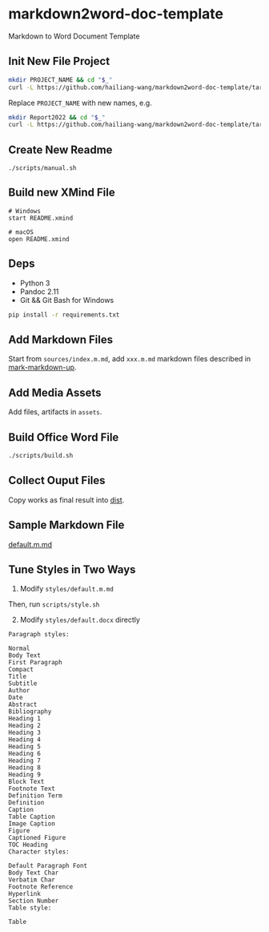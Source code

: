 # markdown2word-doc-template

Markdown to Word Document Template

## Init New File Project

```bash
mkdir PROJECT_NAME && cd "$_"
curl -L https://github.com/hailiang-wang/markdown2word-doc-template/tarball/master | tar xz --strip-components=1
```

Replace `PROJECT_NAME` with new names, e.g.

```bash
mkdir Report2022 && cd "$_"
curl -L https://github.com/hailiang-wang/markdown2word-doc-template/tarball/master | tar xz --strip-components=1
```

## Create New Readme

```
./scripts/manual.sh
```

## Build new XMind File

```
# Windows
start README.xmind

# macOS
open README.xmind
```

## Deps

* Python 3
* Pandoc 2.11
* Git && Git Bash for Windows

```bash
pip install -r requirements.txt
```

## Add Markdown Files

Start from `sources/index.m.md`, add `xxx.m.md` markdown files described in [mark-markdown-up](https://github.com/hailiang-wang/mark-markdown-up).

## Add Media Assets

Add files, artifacts in `assets`.

## Build Office Word File

```bash
./scripts/build.sh
```

## Collect Ouput Files

Copy works as final result into [dist](./dist/).

## Sample Markdown File

[default.m.md](./styles/default.m.md)

## Tune Styles in Two Ways

1. Modify `styles/default.m.md`

Then, run `scripts/style.sh`

2. Modify `styles/default.docx` directly

```
Paragraph styles:

Normal
Body Text
First Paragraph
Compact
Title
Subtitle
Author
Date
Abstract
Bibliography
Heading 1
Heading 2
Heading 3
Heading 4
Heading 5
Heading 6
Heading 7
Heading 8
Heading 9
Block Text
Footnote Text
Definition Term
Definition
Caption
Table Caption
Image Caption
Figure
Captioned Figure
TOC Heading
Character styles:

Default Paragraph Font
Body Text Char
Verbatim Char
Footnote Reference
Hyperlink
Section Number
Table style:

Table
```
